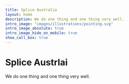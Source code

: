 ```yaml
---
title: Splice Australia
layout: home
description: We do one thing and one thing very well.
intro_image: "images/illustrations/pointing.svg"
intro_image_absolute: true
intro_image_hide_on_mobile: true
show_call_box: true
---
```


# Splice Austrlai 

We do one thing and one thing very well.

